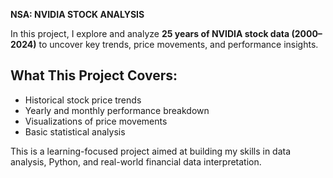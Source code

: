 **NSA: NVIDIA STOCK ANALYSIS**

In this project, I explore and analyze **25 years of NVIDIA stock data (2000–2024)** to uncover key trends, price movements, and performance insights.

## What This Project Covers:
- Historical stock price trends
- Yearly and monthly performance breakdown
- Visualizations of price movements
- Basic statistical analysis

This is a learning-focused project aimed at building my skills in data analysis, Python, and real-world financial data interpretation.
